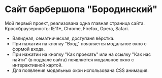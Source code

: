 # Сайт барбершопа "Бородинский"
Мой первый проект, реализована одна главная страница сайта.
Кроссбраузерность: IE11+, Chrome, Firefox, Opera, Safari.

* Валидная, сематническая, доступаня вёрстка.
* При нажатии на кнопку "Вход" появляется модальное окно с формой входа.
* При нажатии на кнопку "Как проехать" или на ссылку "Как нас найти" (в подвале сайта) появляется модальное окно с интерактивной картой.
* Для появления модальных окон использована CSS анимация.
